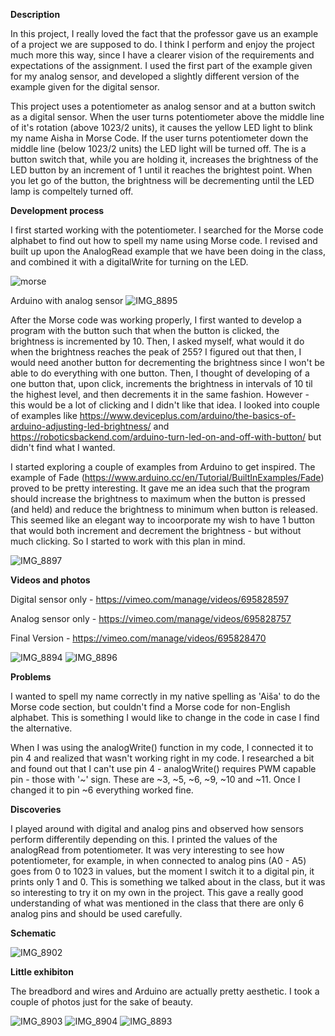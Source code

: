 **Description**

In this project, I really loved the fact that the professor gave us an example of a project we are supposed to do. I think I perform and enjoy the project much more this way, since I have a clearer vision of the requirements and expectations of the assignment. I used the first part of the example given for my analog sensor, and developed a slightly different version of the example given for the digital sensor. 

This project uses a potentiometer as analog sensor and at a button switch as a digital sensor. When the user turns potentiometer above the middle line of it's rotation (above 1023/2 units), it causes the yellow LED light to blink my name Aisha in Morse Code. If the user turns potentiometer down the middle line (below 1023/2 units) the LED light will be turned off. The is a button switch that, while you are holding it, increases the brightness of the LED button by an increment of 1 until it reaches the brightest point. When you let go of the button, the brightness will be decrementing until the LED lamp is compeltely turned off. 

**Development process**

I first started working with the potentiometer. I searched for the Morse code alphabet to find out how to spell my name using Morse code. I revised and built up upon the AnalogRead example that we have been doing in the class, and combined it with a digitalWrite for turning on the LED. 

![morse](https://user-images.githubusercontent.com/71720380/161603080-560e024a-b66c-46b0-9184-e90626083101.png)

Arduino with analog sensor 
![IMG_8895](https://user-images.githubusercontent.com/71720380/161613026-19fca64a-7e80-4546-b0be-d59cfeedd0db.jpeg)


After the Morse code was working properly, I first wanted to develop a program with the button such that when the button is clicked, the brightness is incremented by 10. Then, I asked myself, what would it do when the brightness reaches the peak of 255? I figured out that then, I would need another button for decrementing the brightness since I won't be able to do everything with one button. Then, I thought of developing of a one button that, upon click, increments the brightness in intervals of 10 til the highest level, and then decrements it in the same fashion. However - this would be a lot of clicking and I didn't like that idea. I looked into couple of examples like https://www.deviceplus.com/arduino/the-basics-of-arduino-adjusting-led-brightness/ and https://roboticsbackend.com/arduino-turn-led-on-and-off-with-button/ but didn't find what I wanted. 

I started exploring a couple of examples from Arduino to get inspired. The example of Fade (https://www.arduino.cc/en/Tutorial/BuiltInExamples/Fade) proved to be pretty interesting. It gave me an idea such that the program should increase the brightness to maximum when the button is pressed (and held) and reduce the brightness to minimum when button is released. This seemed like an elegant way to incoorporate my wish to have 1 button that would both increment and decrement the brightness - but without much clicking. So I started to work with this plan in mind. 

![IMG_8897](https://user-images.githubusercontent.com/71720380/161613039-b2b031ad-a384-48b6-80bc-1a838d8b5528.jpeg)

**Videos and photos**

Digital sensor only - https://vimeo.com/manage/videos/695828597

Analog sensor only - https://vimeo.com/manage/videos/695828757

Final Version - https://vimeo.com/manage/videos/695828470

![IMG_8894](https://user-images.githubusercontent.com/71720380/161613000-6f97037c-dcfd-45e4-b79b-a614b5ae94e7.jpeg)
![IMG_8896](https://user-images.githubusercontent.com/71720380/161613036-07ac1bcd-57f0-456f-b793-0b9a2133a58d.jpeg)


**Problems**

I wanted to spell my name correctly in my native spelling as 'Aiša' to do the Morse code section, but couldn't find a Morse code for non-English alphabet. This is something I would like to change in the code in case I find the alternative.  

When I was using the analogWrite() function in my code, I connected it to pin 4 and realized that wasn't working right in my code. I researched a bit and found out that I can't use pin 4 -  analogWrite() requires PWM capable pin - those with '~' sign. These are ~3, ~5, ~6, ~9, ~10 and ~11. Once I changed it to pin ~6 everything worked fine. 

**Discoveries**

I played around with digital and analog pins and observed how sensors perform differentily depending on this. I printed the values of the analogRead from potentiometer. It was very interesting to see how potentiometer, for example, in when connected to analog pins (A0 - A5) goes from 0 to 1023 in values, but the moment I switch it to a digital pin, it prints only 1 and 0. This is something we talked about in the class, but it was so interesting to try it on my own in the project. This gave a really good understanding of what was mentioned in the class that there are only 6 analog pins and should be used carefully. 

**Schematic**

![IMG_8902](https://user-images.githubusercontent.com/71720380/161613042-0b90ae9e-4787-4fdc-993a-2b33c43b362f.jpeg)



**Little exhibiton**

The breadbord and wires and Arduino are actually pretty aesthetic. I took a couple of photos just for the sake of beauty. 

![IMG_8903](https://user-images.githubusercontent.com/71720380/161613049-91093868-be6f-4df0-8e70-89420a1aeb31.jpeg)
![IMG_8904](https://user-images.githubusercontent.com/71720380/161613054-76f2b787-c2a4-4113-aafa-39bb750f6485.jpeg)
![IMG_8893](https://user-images.githubusercontent.com/71720380/161613056-007de082-e617-4560-b290-51e1db6e0b68.jpeg)
